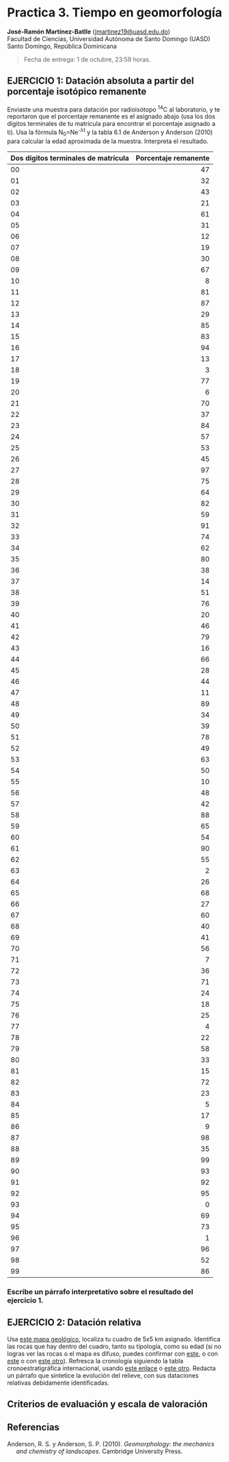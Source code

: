 Practica 3. Tiempo en geomorfología
================
<b>José-Ramón Martínez-Batlle</b> (<jmartinez19@uasd.edu.do>) <br>
Facultad de Ciencias, Universidad Autónoma de Santo Domingo (UASD) <br>
Santo Domingo, República Dominicana

<!-- Este archivo se genera a partir de otro del mismo nombre con extensión .Rmd. Por favor, edita ese archivo. -->

> Fecha de entrega: 1 de octubre, 23:59 horas.

## EJERCICIO 1: Datación absoluta a partir del porcentaje isotópico remanente

Enviaste una muestra para datación por radioisótopo <sup>14</sup>C al
laboratorio, y te reportaron que el porcentaje remanente es el asignado
abajo (usa los dos dígitos terminales de tu matrícula para encontrar el
porcentaje asignado a ti). Usa la fórmula N<sub>0</sub>=Ne<sup>-λt</sup>
y la tabla 6.1 de Anderson y Anderson (2010) para calcular la edad
aproximada de la muestra. Interpreta el resultado.

| Dos dígitos terminales de matrícula | Porcentaje remanente |
|:------------------------------------|---------------------:|
| 00                                  |                   47 |
| 01                                  |                   32 |
| 02                                  |                   43 |
| 03                                  |                   21 |
| 04                                  |                   61 |
| 05                                  |                   31 |
| 06                                  |                   12 |
| 07                                  |                   19 |
| 08                                  |                   30 |
| 09                                  |                   67 |
| 10                                  |                    8 |
| 11                                  |                   81 |
| 12                                  |                   87 |
| 13                                  |                   29 |
| 14                                  |                   85 |
| 15                                  |                   83 |
| 16                                  |                   94 |
| 17                                  |                   13 |
| 18                                  |                    3 |
| 19                                  |                   77 |
| 20                                  |                    6 |
| 21                                  |                   70 |
| 22                                  |                   37 |
| 23                                  |                   84 |
| 24                                  |                   57 |
| 25                                  |                   53 |
| 26                                  |                   45 |
| 27                                  |                   97 |
| 28                                  |                   75 |
| 29                                  |                   64 |
| 30                                  |                   82 |
| 31                                  |                   59 |
| 32                                  |                   91 |
| 33                                  |                   74 |
| 34                                  |                   62 |
| 35                                  |                   80 |
| 36                                  |                   38 |
| 37                                  |                   14 |
| 38                                  |                   51 |
| 39                                  |                   76 |
| 40                                  |                   20 |
| 41                                  |                   46 |
| 42                                  |                   79 |
| 43                                  |                   16 |
| 44                                  |                   66 |
| 45                                  |                   28 |
| 46                                  |                   44 |
| 47                                  |                   11 |
| 48                                  |                   89 |
| 49                                  |                   34 |
| 50                                  |                   39 |
| 51                                  |                   78 |
| 52                                  |                   49 |
| 53                                  |                   63 |
| 54                                  |                   50 |
| 55                                  |                   10 |
| 56                                  |                   48 |
| 57                                  |                   42 |
| 58                                  |                   88 |
| 59                                  |                   65 |
| 60                                  |                   54 |
| 61                                  |                   90 |
| 62                                  |                   55 |
| 63                                  |                    2 |
| 64                                  |                   26 |
| 65                                  |                   68 |
| 66                                  |                   27 |
| 67                                  |                   60 |
| 68                                  |                   40 |
| 69                                  |                   41 |
| 70                                  |                   56 |
| 71                                  |                    7 |
| 72                                  |                   36 |
| 73                                  |                   71 |
| 74                                  |                   24 |
| 75                                  |                   18 |
| 76                                  |                   25 |
| 77                                  |                    4 |
| 78                                  |                   22 |
| 79                                  |                   58 |
| 80                                  |                   33 |
| 81                                  |                   15 |
| 82                                  |                   72 |
| 83                                  |                   23 |
| 84                                  |                    5 |
| 85                                  |                   17 |
| 86                                  |                    9 |
| 87                                  |                   98 |
| 88                                  |                   35 |
| 89                                  |                   99 |
| 90                                  |                   93 |
| 91                                  |                   92 |
| 92                                  |                   95 |
| 93                                  |                    0 |
| 94                                  |                   69 |
| 95                                  |                   73 |
| 96                                  |                    1 |
| 97                                  |                   96 |
| 98                                  |                   52 |
| 99                                  |                   86 |

### Escribe un párrafo interpretativo sobre el resultado del ejercicio 1.

## EJERCICIO 2: Datación relativa

Usa [este mapa geológico](data/practica-03/practica-03.jpg), localiza tu
cuadro de 5x5 km asignado. Identifica las rocas que hay dentro del
cuadro, tanto su tipología, como su edad (si no logras ver las rocas o
el mapa es difuso, puedes confirmar con
[este](https://drive.google.com/file/d/1NKyZjxzIedFq6Lq0bx-2YrGq5PtMh_r7/view),
o con [este](data/practica-03/geo250k.jpg) o con [este
otro](data/practica-03/geo250k.tif)). Refresca la cronología siguiendo
la tabla cronoestratigráfica internacional, usando [este
enlace](tabla-cronoestratigrafica-2021.pdf) o [este
otro](https://stratigraphy.org/ICSchart/ChronostratChart2021-05Spanish.pdf).
Redacta un párrafo que sintetice la evolución del relieve, con sus
dataciones relativas debidamente identificadas.

## Criterios de evaluación y escala de valoración

## Referencias

<div id="refs" class="references csl-bib-body hanging-indent"
line-spacing="2">

<div id="ref-anderson2010geomorphology" class="csl-entry">

Anderson, R. S. y Anderson, S. P. (2010). *Geomorphology: the mechanics
and chemistry of landscapes*. Cambridge University Press.

</div>

</div>
